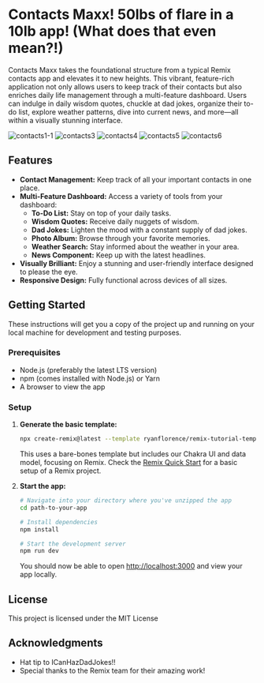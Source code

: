 # Contacts Maxx! 50lbs of flare in a 10lb app! (What does that even mean?!)

Contacts Maxx takes the foundational structure from a typical Remix contacts app and elevates it to new heights. This vibrant, feature-rich application not only allows users to keep track of their contacts but also enriches daily life management through a multi-feature dashboard. Users can indulge in daily wisdom quotes, chuckle at dad jokes, organize their to-do list, explore weather patterns, dive into current news, and more—all within a visually stunning interface.

![contacts1-1](http://www.evanmarie.com/content/images/2023/10/contacts1-1.png)
![contacts3](http://www.evanmarie.com/content/images/2023/10/contacts3.png)
![contacts4](http://www.evanmarie.com/content/images/2023/10/contacts4.png)
![contacts5](http://www.evanmarie.com/content/images/2023/10/contacts5.png)
![contacts6](http://www.evanmarie.com/content/images/2023/10/contacts6.png)

## Features

- **Contact Management:** Keep track of all your important contacts in one place.
- **Multi-Feature Dashboard:** Access a variety of tools from your dashboard:
  - **To-Do List:** Stay on top of your daily tasks.
  - **Wisdom Quotes:** Receive daily nuggets of wisdom.
  - **Dad Jokes:** Lighten the mood with a constant supply of dad jokes.
  - **Photo Album:** Browse through your favorite memories.
  - **Weather Search:** Stay informed about the weather in your area.
  - **News Component:** Keep up with the latest headlines.
- **Visually Brilliant:** Enjoy a stunning and user-friendly interface designed to please the eye.
- **Responsive Design:** Fully functional across devices of all sizes.

## Getting Started

These instructions will get you a copy of the project up and running on your local machine for development and testing purposes.

### Prerequisites

- Node.js (preferably the latest LTS version)
- npm (comes installed with Node.js) or Yarn
- A browser to view the app

### Setup

1. **Generate the basic template:**

   ```sh
   npx create-remix@latest --template ryanflorence/remix-tutorial-template
   ```

   This uses a bare-bones template but includes our Chakra UI and data model, focusing on Remix. Check the [Remix Quick Start](https://remix.run/docs/en/v1/tutorials/basic) for a basic setup of a Remix project.

2. **Start the app:**

   ```sh
   # Navigate into your directory where you've unzipped the app
   cd path-to-your-app

   # Install dependencies
   npm install

   # Start the development server
   npm run dev
   ```

   You should now be able to open [http://localhost:3000](http://localhost:3000) and view your app locally.

## License

This project is licensed under the MIT License

## Acknowledgments

- Hat tip to ICanHazDadJokes!!
- Special thanks to the Remix team for their amazing work!
